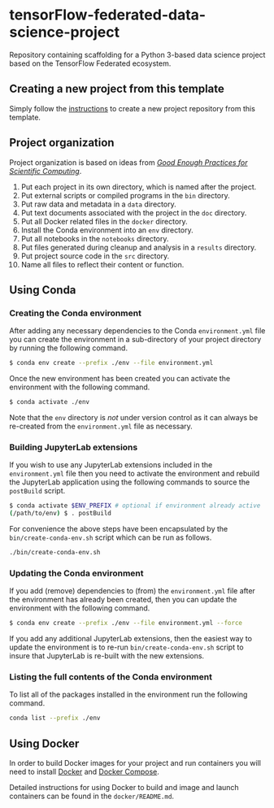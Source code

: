 # tensorFlow-federated-data-science-project

Repository containing scaffolding for a Python 3-based data science project based on the TensorFlow Federated ecosystem. 

## Creating a new project from this template

Simply follow the [instructions](https://help.github.com/en/articles/creating-a-repository-from-a-template) to create a new project repository from this template.

## Project organization

Project organization is based on ideas from [_Good Enough Practices for Scientific Computing_](https://journals.plos.org/ploscompbiol/article?id=10.1371/journal.pcbi.1005510).

1. Put each project in its own directory, which is named after the project.
2. Put external scripts or compiled programs in the `bin` directory.
3. Put raw data and metadata in a `data` directory.
4. Put text documents associated with the project in the `doc` directory.
5. Put all Docker related files in the `docker` directory.
6. Install the Conda environment into an `env` directory. 
7. Put all notebooks in the `notebooks` directory.
8. Put files generated during cleanup and analysis in a `results` directory.
9. Put project source code in the `src` directory.
10. Name all files to reflect their content or function.

## Using Conda

### Creating the Conda environment

After adding any necessary dependencies to the Conda `environment.yml` file you can create the 
environment in a sub-directory of your project directory by running the following command.

```bash
$ conda env create --prefix ./env --file environment.yml
```

Once the new environment has been created you can activate the environment with the following 
command.

```bash
$ conda activate ./env
```

Note that the `env` directory is *not* under version control as it can always be re-created from 
the `environment.yml` file as necessary.

### Building JupyterLab extensions

If you wish to use any JupyterLab extensions included in the `environment.yml` file 
then you need to activate the environment and rebuild the JupyterLab application using 
the following commands to source the `postBuild` script.

```bash
$ conda activate $ENV_PREFIX # optional if environment already active
(/path/to/env) $ . postBuild
```

For convenience the above steps have been encapsulated by the `bin/create-conda-env.sh` script 
which can be run as follows.

```bash
./bin/create-conda-env.sh
```

### Updating the Conda environment

If you add (remove) dependencies to (from) the `environment.yml` file after the environment has 
already been created, then you can update the environment with the following command.

```bash
$ conda env create --prefix ./env --file environment.yml --force
```

If you add any additional JupyterLab extensions, then the easiest way to update the environment 
is to re-run `bin/create-conda-env.sh` script to insure that JupyterLab is re-built with the 
new extensions.

### Listing the full contents of the Conda environment

To list all of the packages installed in the environment run the following command.

```bash
conda list --prefix ./env
```

## Using Docker

In order to build Docker images for your project and run containers you will need to install 
[Docker](https://docs.docker.com/install/linux/docker-ce/ubuntu/) and 
[Docker Compose](https://docs.docker.com/compose/install/).

Detailed instructions for using Docker to build and image and launch containers can be found in 
the `docker/README.md`.
